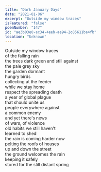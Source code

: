 ```yaml
---
title: "Dark January Days"
date: "2021-01-06"
excerpt: "Outside my window traces"
isFeatured: "false"
poemNumber: "147"
id: "ae3b03e0-ac34-4eeb-ae94-2c85611ba4fb"
location: "Unknown"
---
```


Outside my window traces  
of the falling rain  
the trees dark green and still against  
the pale grey sky  
the garden dormant  
hungry birds  
collecting at the feeder  
while we stay home  
respect the spreading death  
a year of global plague  
that should unite us  
people everywhere against  
a common enemy  
and yet there's news  
of wars, of violence  
old habits we still haven't  
learned to shed  
the rain is coming harder now  
pelting the roofs of houses  
up and down the street  
the ground welcomes the rain  
keeping it safely  
stored for the still distant spring

